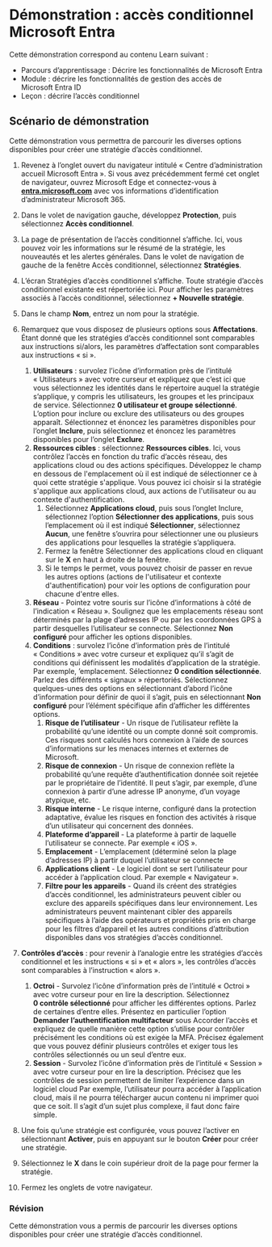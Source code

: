 <!---
---
Démonstration : Titre : « Accès conditionnel Azure AD » Parcours d’apprentissage/Module/Unité : « Parcours d’apprentissage : Décrire les fonctionnalités de Microsoft Entra ; Module 3 : Décrire les fonctionnalités de gestion des accès de Microsoft Entra ID ; Unité 2 : Décrire l’accès conditionnel »
---
--->

# Démonstration : accès conditionnel Microsoft Entra

Cette démonstration correspond au contenu Learn suivant :

- Parcours d’apprentissage : Décrire les fonctionnalités de Microsoft Entra
- Module : décrire les fonctionnalités de gestion des accès de Microsoft Entra ID
- Leçon : décrire l’accès conditionnel

## Scénario de démonstration

Cette démonstration vous permettra de parcourir les diverses options disponibles pour créer une stratégie d’accès conditionnel.

1. Revenez à l’onglet ouvert du navigateur intitulé « Centre d’administration accueil Microsoft Entra ».  Si vous avez précédemment fermé cet onglet de navigateur, ouvrez Microsoft Edge et connectez-vous à **[entra.microsoft.com](https://entra.microsoft.com)** avec vos informations d’identification d’administrateur Microsoft 365.

1. Dans le volet de navigation gauche, développez **Protection**, puis sélectionnez **Accès conditionnel**.

1. La page de présentation de l’accès conditionnel s’affiche.  Ici, vous pouvez voir les informations sur le résumé de la stratégie, les nouveautés et les alertes générales.  Dans le volet de navigation de gauche de la fenêtre Accès conditionnel, sélectionnez **Stratégies**.

1. L’écran Stratégies d’accès conditionnel s’affiche. Toute stratégie d’accès conditionnel existante est répertoriée ici. Pour afficher les paramètres associés à l’accès conditionnel, sélectionnez **+ Nouvelle stratégie**.

1. Dans le champ **Nom**, entrez un nom pour la stratégie.

1. Remarquez que vous disposez de plusieurs options sous **Affectations**.  Étant donné que les stratégies d’accès conditionnel sont comparables aux instructions si/alors, les paramètres d’affectation sont comparables aux instructions « si ».
    1. **Utilisateurs** : survolez l’icône d’information près de l’intitulé « Utilisateurs » avec votre curseur et expliquez que c’est ici que vous sélectionnez les identités dans le répertoire auquel la stratégie s’applique, y compris les utilisateurs, les groupes et les principaux de service. Sélectionnez **0 utilisateur et groupe sélectionné**.  L’option pour inclure ou exclure des utilisateurs ou des groupes apparaît. Sélectionnez et énoncez les paramètres disponibles pour l’onglet **Inclure**, puis sélectionnez et énoncez les paramètres disponibles pour l’onglet **Exclure**.
    1. **Ressources cibles** : sélectionnez **Ressources cibles**.  Ici, vous contrôlez l’accès en fonction du trafic d’accès réseau, des applications cloud ou des actions spécifiques.  Développez le champ en dessous de l'emplacement où il est indiqué de sélectionner ce à quoi cette stratégie s'applique.  Vous pouvez ici choisir si la stratégie s'applique aux applications cloud, aux actions de l'utilisateur ou au contexte d'authentification.  
        1. Sélectionnez **Applications cloud**, puis sous l’onglet Inclure, sélectionnez l’option **Sélectionner des applications**, puis sous l’emplacement où il est indiqué **Sélectionner**, sélectionnez **Aucun**, une fenêtre s’ouvrira pour sélectionner une ou plusieurs des applications pour lesquelles la stratégie s’appliquera.
        1. Fermez la fenêtre Sélectionner des applications cloud en cliquant sur le **X** en haut à droite de la fenêtre.
        1. Si le temps le permet, vous pouvez choisir de passer en revue les autres options (actions de l'utilisateur et contexte d'authentification) pour voir les options de configuration pour chacune d'entre elles.
    1. **Réseau** - Pointez votre souris sur l’icône d’informations à côté de l’indication « Réseau ».  Soulignez que les emplacements réseau sont déterminés par la plage d’adresses IP ou par les coordonnées GPS à partir desquelles l’utilisateur se connecte.  Sélectionnez **Non configuré** pour afficher les options disponibles.
    1. **Conditions** : survolez l’icône d’information près de l’intitulé « Conditions » avec votre curseur et expliquez qu’il s’agit de conditions qui définissent les modalités d’application de la stratégie. Par exemple, ’emplacement. Sélectionnez **0 condition sélectionnée**. Parlez des différents « signaux » répertoriés.   Sélectionnez quelques-unes des options en sélectionnant d’abord l’icône d’information pour définir de quoi il s’agit, puis en sélectionnant **Non configuré** pour l’élément spécifique afin d’afficher les différentes options.
        1. **Risque de l’utilisateur** - Un risque de l’utilisateur reflète la probabilité qu’une identité ou un compte donné soit compromis. Ces risques sont calculés hors connexion à l’aide de sources d’informations sur les menaces internes et externes de Microsoft.
        1. **Risque de connexion** - Un risque de connexion reflète la probabilité qu’une requête d’authentification donnée soit rejetée par le propriétaire de l’identité. Il peut s’agir, par exemple, d’une connexion à partir d’une adresse IP anonyme, d’un voyage atypique, etc.
        1. **Risque interne** - Le risque interne, configuré dans la protection adaptative, évalue les risques en fonction des activités à risque d’un utilisateur qui concernent des données.
        1. **Plateforme d’appareil** - La plateforme à partir de laquelle l’utilisateur se connecte. Par exemple « iOS ».
        1. **Emplacement** - L’emplacement (déterminé selon la plage d’adresses IP) à partir duquel l’utilisateur se connecte
        1. **Applications client** - Le logiciel dont se sert l’utilisateur pour accéder à l’application cloud. Par exemple « Navigateur ».
        1. **Filtre pour les appareils** - Quand ils créent des stratégies d’accès conditionnel, les administrateurs peuvent cibler ou exclure des appareils spécifiques dans leur environnement. Les administrateurs peuvent maintenant cibler des appareils spécifiques à l’aide des opérateurs et propriétés pris en charge pour les filtres d’appareil et les autres conditions d’attribution disponibles dans vos stratégies d’accès conditionnel.

1. **Contrôles d’accès** : pour revenir à l’analogie entre les stratégies d’accès conditionnel et les instructions « si » et « alors », les contrôles d’accès sont comparables à l’instruction « alors ».
    1. **Octroi** - Survolez l’icône d’information près de l’intitulé « Octroi » avec votre curseur pour en lire la description.  Sélectionnez **0 contrôle sélectionné** pour afficher les différentes options.  Parlez de certaines d’entre elles.  Présentez en particulier l’option **Demander l’authentification multifacteur** sous Accorder l’accès et expliquez de quelle manière cette option s’utilise pour contrôler précisément les conditions où est exigée la MFA.   Précisez également que vous pouvez définir plusieurs contrôles et exiger tous les contrôles sélectionnés ou un seul d’entre eux.
    1. **Session** - Survolez l’icône d’information près de l’intitulé « Session » avec votre curseur pour en lire la description.  Précisez que les contrôles de session permettent de limiter l’expérience dans un logiciel cloud  Par exemple, l’utilisateur pourra accéder à l’application cloud, mais il ne pourra télécharger aucun contenu ni imprimer quoi que ce soit.  Il s’agit d’un sujet plus complexe, il faut donc faire simple.

1. Une fois qu’une stratégie est configurée, vous pouvez l’activer en sélectionnant **Activer**, puis en appuyant sur le bouton **Créer** pour créer une stratégie.

1. Sélectionnez le **X** dans le coin supérieur droit de la page pour fermer la stratégie.

1. Fermez les onglets de votre navigateur.

### Révision

Cette démonstration vous a permis de parcourir les diverses options disponibles pour créer une stratégie d’accès conditionnel.
